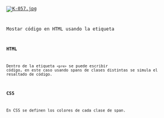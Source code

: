# <pre> <code>
[![K-057.jpg](https://i.postimg.cc/ZRYcj8yd/K-057.jpg)](https://postimg.cc/hJwTt7sD)

Mostar código en HTML usando la etiqueta **<code>**

### HTML
Dentro de la etiqueta ```<pre>``` se puede escribir código, en este caso usando spans de clases distintas se simula el resaltado de código.

### CSS
En CSS se definen los colores de cada clase de span.